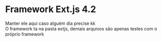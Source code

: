 # Framework Ext.js 4.2

Manter ele aqui caso alguém dia precise kk
</br>
O framework ta na pasta extjs, demais arquivos são apenas testes com o próprio framework